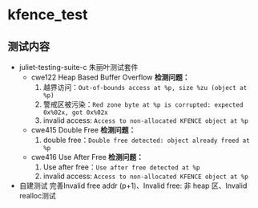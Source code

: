 # kfence_test
## 测试内容
- juliet-testing-suite-c 朱丽叶测试套件
  - cwe122 Heap Based Buffer Overflow
    **检测问题：**
    1. 越界访问：`Out-of-bounds access at %p, size %zu (object at %p)`  
    2. 警戒区被污染：`Red zone byte at %p is corrupted: expected 0x%02x, got 0x%02x`
    3. invalid access: `Access to non-allocated KFENCE object at %p`  
  - cwe415 Double Free
    **检测问题：**
    1. double free：`Double free detected: object already freed at %p`
  - cwe416 Use After Free
    **检测问题：**
    1. Use after free：`Use after free detected at %p`
    2. invalid access: `Access to non-allocated KFENCE object at %p`
- 自建测试
  完善Invalid free addr (p+1)、Invalid free: 非 heap 区、Invalid realloc测试
    
    
